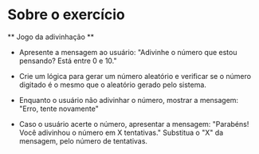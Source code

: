 # Sobre o exercício

** Jogo da adivinhação **

- Apresente a mensagem ao usuário:
  "Adivinhe o número que estou pensando? Está entre 0 e 10."

- Crie um lógica para gerar um número aleatório e verificar se o número digitado é o mesmo que o aleatório gerado pelo sistema.

- Enquanto o usuário não adivinhar o número, mostrar a mensagem:
  "Erro, tente novamente"

- Caso o usuário acerte o número, apresentar a mensagem: "Parabéns! Você adivinhou o número em X tentativas."
Substitua o "X" da mensagem, pelo número de tentativas.
